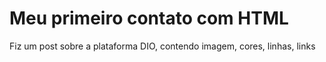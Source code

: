 # Meu primeiro contato com HTML
Fiz um post sobre a plataforma DIO, contendo imagem, cores, linhas, links
